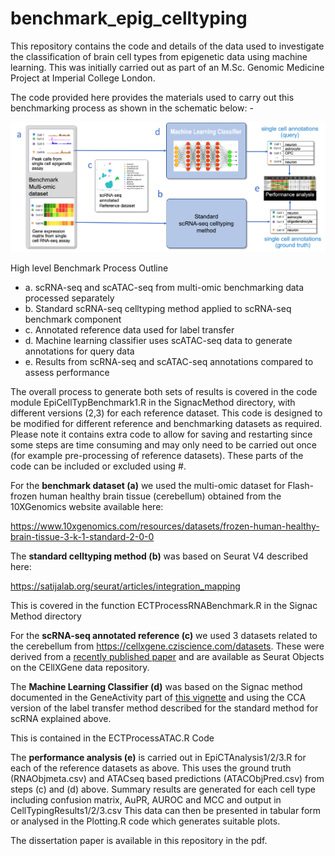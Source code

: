 # benchmark_epig_celltyping

This repository contains the code and details of the data used to investigate the classification of brain cell types from epigenetic data using machine learning. 
This was initially carried out as part of an M.Sc. Genomic Medicine Project at Imperial College London. 

The code provided here provides the materials used to carry out this benchmarking process as shown in the schematic below: -

![](EpiCellTypingSchematic2.png?raw=true)

High level Benchmark Process Outline
* a.	scRNA-seq and scATAC-seq from multi-omic benchmarking data processed separately
* b.	Standard scRNA-seq celltyping method applied to scRNA-seq benchmark component
* c.	Annotated reference data used for label transfer
* d.	Machine learning classifier uses scATAC-seq data to generate annotations for query data
* e.	Results from scRNA-seq and scATAC-seq annotations compared to assess performance


The overall process to generate both sets of results is covered in the code module
EpiCellTypBenchmark1.R in the SignacMethod directory, with different versions (2,3) for each reference dataset. This code is designed to be modified for different reference and benchmarking datasets as required. 
Please note it contains extra code to allow for saving and restarting since some steps are time consuming and may only need to be carried out once (for example pre-processing of reference datasets). 
These parts of the code can be included or excluded using #.


For the **benchmark dataset (a)** we used the multi-omic dataset for Flash-frozen human healthy brain tissue (cerebellum) obtained from the 10XGenomics website available here:

https://www.10xgenomics.com/resources/datasets/frozen-human-healthy-brain-tissue-3-k-1-standard-2-0-0

The **standard celltyping method (b)** was based on Seurat V4 described here:

https://satijalab.org/seurat/articles/integration_mapping

This is covered in the function ECTProcessRNABenchmark.R in the Signac Method directory
 
For the **scRNA-seq annotated reference (c)** we used 3 datasets related to the cerebellum from https://cellxgene.cziscience.com/datasets. These were derived from a [recently published paper](https://www.science.org/doi/10.1126/science.add7046) and are available as Seurat Objects on the CEllXGene data repository.

The **Machine Learning Classifier (d)** was based on the Signac method documented in the GeneActivity part of [this vignette](https://stuartlab.org/signac/articles/pbmc_vignette) and using the CCA version of the label transfer method described for the standard method for scRNA explained above.

This is contained in the ECTProcessATAC.R  Code 

The **performance analysis (e)** is carried out in EpiCTAnalysis1/2/3.R  for each of the reference datasets as above. This uses the ground truth (RNAObjmeta.csv) and ATACseq based predictions (ATACObjPred.csv) from steps (c) and (d) above. Summary results are generated for each cell type including confusion matrix, AuPR, AUROC and MCC and output in CellTypingResults1/2/3.csv This data can then be presented in tabular form or analysed in the Plotting.R code which generates suitable plots.

The dissertation paper is available in this repository in the pdf.

